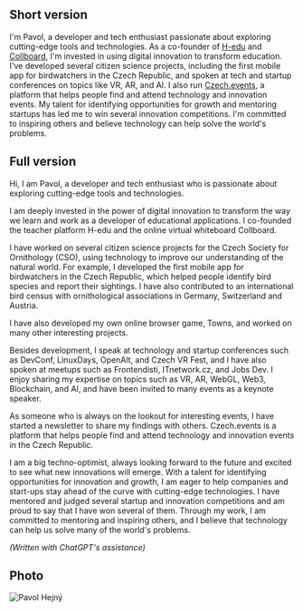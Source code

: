 ## Short version

I'm Pavol, a developer and tech enthusiast passionate about exploring cutting-edge tools and technologies. As a co-founder of [H-edu](https://www.h-edu.cz/) and [Collboard](https://collboard.com/), I'm invested in using digital innovation to transform education. I've developed several citizen science projects, including the first mobile app for birdwatchers in the Czech Republic, and spoken at tech and startup conferences on topics like VR, AR, and AI. I also run [Czech.events](https://czech.events/), a platform that helps people find and attend technology and innovation events. My talent for identifying opportunities for growth and mentoring startups has led me to win several innovation competitions. I'm committed to inspiring others and believe technology can help solve the world's problems.


## Full version

<!-- TODO: !!! Add links  -->
<!-- TODO: !!! Translate to CS  -->
<!-- TODO: !!!3 1st person, 3rd person  -->
<!-- TODO: !!!4 Subtitile from Short version 3rd person -->

Hi, I am Pavol, a developer and tech enthusiast who is passionate about exploring cutting-edge tools and technologies.

I am deeply invested in the power of digital innovation to transform the way we learn and work as a developer of educational applications. I co-founded the teacher platform H-edu and the online virtual whiteboard Collboard.

I have worked on several citizen science projects for the Czech Society for Ornithology (CSO), using technology to improve our understanding of the natural world. For example, I developed the first mobile app for birdwatchers in the Czech Republic, which helped people identify bird species and report their sightings. I have also contributed to an international bird census with ornithological associations in Germany, Switzerland and Austria.

I have also developed my own online browser game, Towns, and worked on many other interesting projects.

Besides development, I speak at technology and startup conferences such as DevConf, LinuxDays, OpenAlt, and Czech VR Fest, and I have also spoken at meetups such as Frontendisti, ITnetwork.cz, and Jobs Dev. I enjoy sharing my expertise on topics such as VR, AR, WebGL, Web3, Blockchain, and AI, and have been invited to many events as a keynote speaker.

As someone who is always on the lookout for interesting events, I have started a newsletter to share my findings with others. Czech.events is a platform that helps people find and attend technology and innovation events in the Czech Republic.

I am a big techno-optimist, always looking forward to the future and excited to see what new innovations will emerge. With a talent for identifying opportunities for innovation and growth, I am eager to help companies and start-ups stay ahead of the curve with cutting-edge technologies. I have mentored and judged several startup and innovation competitions and am proud to say that I have won several of them. Through my work, I am committed to mentoring and inspiring others, and I believe that technology can help us solve many of the world's problems.

*(Written with ChatGPT's assistance)*


## Photo

![Pavol Hejný](https://www.gravatar.com/avatar/10bceb8965947164502b4e7b3314733d?s=512)
